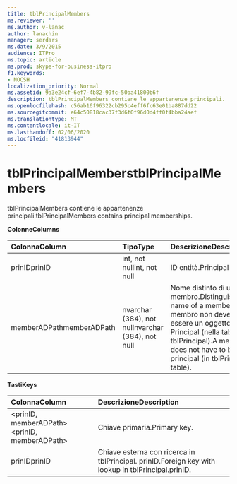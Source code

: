 ```yaml
---
title: tblPrincipalMembers
ms.reviewer: ''
ms.author: v-lanac
author: lanachin
manager: serdars
ms.date: 3/9/2015
audience: ITPro
ms.topic: article
ms.prod: skype-for-business-itpro
f1.keywords:
- NOCSH
localization_priority: Normal
ms.assetid: 9a3e24cf-6ef7-4b82-99fc-50ba41800b6f
description: tblPrincipalMembers contiene le appartenenze principali.
ms.openlocfilehash: c56ab16f96322cb295c4eff6fc63e01ba887dd22
ms.sourcegitcommit: e64c50818cac37f3d6f0f96d0d4ff0f4bba24aef
ms.translationtype: MT
ms.contentlocale: it-IT
ms.lasthandoff: 02/06/2020
ms.locfileid: "41813944"
---
```

# <a name="tblprincipalmembers"></a><span data-ttu-id="90f00-103">tblPrincipalMembers</span><span class="sxs-lookup"><span data-stu-id="90f00-103">tblPrincipalMembers</span></span>
 
<span data-ttu-id="90f00-104">tblPrincipalMembers contiene le appartenenze principali.</span><span class="sxs-lookup"><span data-stu-id="90f00-104">tblPrincipalMembers contains principal memberships.</span></span>
  
<span data-ttu-id="90f00-105">**Colonne**</span><span class="sxs-lookup"><span data-stu-id="90f00-105">**Columns**</span></span>

|<span data-ttu-id="90f00-106">**Colonna**</span><span class="sxs-lookup"><span data-stu-id="90f00-106">**Column**</span></span>|<span data-ttu-id="90f00-107">**Tipo**</span><span class="sxs-lookup"><span data-stu-id="90f00-107">**Type**</span></span>|<span data-ttu-id="90f00-108">**Descrizione**</span><span class="sxs-lookup"><span data-stu-id="90f00-108">**Description**</span></span>|
|:-----|:-----|:-----|
|<span data-ttu-id="90f00-109">prinID</span><span class="sxs-lookup"><span data-stu-id="90f00-109">prinID</span></span>  <br/> |<span data-ttu-id="90f00-110">int, not null</span><span class="sxs-lookup"><span data-stu-id="90f00-110">int, not null</span></span>  <br/> |<span data-ttu-id="90f00-111">ID entità.</span><span class="sxs-lookup"><span data-stu-id="90f00-111">Principal ID.</span></span>  <br/> |
|<span data-ttu-id="90f00-112">memberADPath</span><span class="sxs-lookup"><span data-stu-id="90f00-112">memberADPath</span></span>  <br/> |<span data-ttu-id="90f00-113">nvarchar (384), not null</span><span class="sxs-lookup"><span data-stu-id="90f00-113">nvarchar (384), not null</span></span>  <br/> |<span data-ttu-id="90f00-114">Nome distinto di un membro.</span><span class="sxs-lookup"><span data-stu-id="90f00-114">Distinguished name of a member.</span></span> <span data-ttu-id="90f00-115">Un membro non deve essere un oggetto Principal (nella tabella tblPrincipal).</span><span class="sxs-lookup"><span data-stu-id="90f00-115">A member does not have to be a principal (in tblPrincipal table).</span></span>  <br/> |
   
<span data-ttu-id="90f00-116">**Tasti**</span><span class="sxs-lookup"><span data-stu-id="90f00-116">**Keys**</span></span>

|<span data-ttu-id="90f00-117">**Colonna**</span><span class="sxs-lookup"><span data-stu-id="90f00-117">**Column**</span></span>|<span data-ttu-id="90f00-118">**Descrizione**</span><span class="sxs-lookup"><span data-stu-id="90f00-118">**Description**</span></span>|
|:-----|:-----|
|<span data-ttu-id="90f00-119">\<prinID, memberADPath\></span><span class="sxs-lookup"><span data-stu-id="90f00-119">\<prinID, memberADPath\></span></span>  <br/> |<span data-ttu-id="90f00-120">Chiave primaria.</span><span class="sxs-lookup"><span data-stu-id="90f00-120">Primary key.</span></span>  <br/> |
|<span data-ttu-id="90f00-121">prinID</span><span class="sxs-lookup"><span data-stu-id="90f00-121">prinID</span></span>  <br/> |<span data-ttu-id="90f00-122">Chiave esterna con ricerca in tblPrincipal. prinID.</span><span class="sxs-lookup"><span data-stu-id="90f00-122">Foreign key with lookup in tblPrincipal.prinID.</span></span>  <br/> |
   

